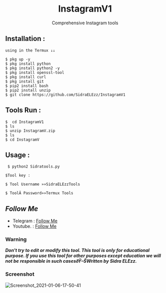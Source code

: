 <h1 align="center">InstagramV1</h1>
<p align="center">Comprehensive Instagram tools</p>




## Installation :
```
using in the Termux ↓↓

$ pkg up -y
$ pkg install python
$ pkg install python2 -y
$ pkg install openssl-tool
$ pkg install curl 
$ pkg install git
$ pip2 install bash
$ pip2 install unzip
$ git clone https://github.com/SidraELEzz/InstagramV1
```

## Tools Run :
```
$  cd InstagramV1
$ ls
$ unzip InstagramV.zip
$ ls
$ cd InstagramV
```

## Usage :
```
 $ python2 Sidratools.py
 
$Tool key :

$ Tool Username »»SidraELEzzTools

$ ToolÂ Password»»Termux Tools
```
## ***Follow Me***
* Telegram : [Follow Me](https://t.me/TT_RQ)
* Youtube. : [Follow Me](https://youtube.com/channel/UCzFviFYCOJI4IwhdVOQTqIw)

### Warning


***Don't try to edit or modify this tool. This tool is only for educational purpose. If you use this tool for other purposes except education we will not be responsible
 in such casesðŸ–ŠWritten by Sidra ELEzz.***

### Screenshot
![Screenshot_2021-01-06-17-50-41](https://raw.githubusercontent.com/SidraELEzz/InstagramV1/main/Screenshot_2021-01-06-17-50-41.png?token=ASKBX7RRLEGM5FGT7ZR2BOC7633LI)

